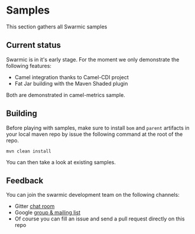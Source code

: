 # Samples

This section gathers all Swarmic samples


## Current status

Swarmic is in it's early stage. For the moment we only demonstrate the following features:

* Camel integration thanks to Camel-CDI project
* Fat Jar building with the Maven Shaded plugin

Both are demonstrated in camel-metrics sample.

## Building

Before playing with samples, make sure to install `bom` and `parent` artifacts in your local maven repo by issue the following command at the root of the repo.

`mvn clean install`

You can then take a look at existing samples.

## Feedback

You can join the swarmic development team on the following channels:

* Gitter [chat room](https://gitter.im/swarmic/devs?utm_source=share-link&utm_medium=link&utm_campaign=share-link)
* Google [group & mailing list](https://groups.google.com/forum/#!forum/swarmic)
* Of course you can fill an issue and send a pull request directly on this repo




